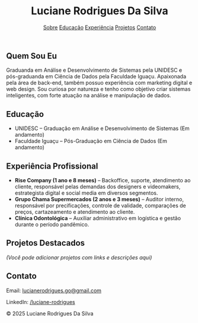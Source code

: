 <!DOCTYPE html>
<html lang="pt-BR">
<head>
  <meta charset="UTF-8">
  <meta name="viewport" content="width=device-width, initial-scale=1.0">
  <title>Portfólio - Luciane Rodrigues Da Silva</title>
  <link href="https://fonts.googleapis.com/css2?family=Inter:wght@400;600;700&display=swap" rel="stylesheet">

</head>
<body>
  <header>
    <h1>Luciane Rodrigues Da Silva</h1>
    <nav>
      <a href="#sobre">Sobre</a>
      <a href="#educacao">Educação</a>
      <a href="#experiencia">Experiência</a>
      <a href="#projetos">Projetos</a>
      <a href="#contato">Contato</a>
    </nav>
  </header>

  <section id="sobre">
    <h2>Quem Sou Eu</h2>
    <p>
      Graduanda em Análise e Desenvolvimento de Sistemas pela UNIDESC e pós-graduanda em Ciência de Dados pela Faculdade Iguaçu. Apaixonada pela área de back-end, também possuo experiência com marketing digital e web design. Sou curiosa por natureza e tenho como objetivo criar sistemas inteligentes, com forte atuação na análise e manipulação de dados.
    </p>
  </section>

  <section id="educacao">
    <h2>Educação</h2>
    <ul>
      <li>UNIDESC – Graduação em Análise e Desenvolvimento de Sistemas (Em andamento)</li>
      <li>Faculdade Iguaçu – Pós-Graduação em Ciência de Dados (Em andamento)</li>
    </ul>
  </section>

  <section id="experiencia">
    <h2>Experiência Profissional</h2>
    <ul>
      <li><strong>Rise Company (1 ano e 8 meses)</strong> – Backoffice, suporte, atendimento ao cliente, responsável pelas demandas dos designers e videomakers, estrategista digital e social media em diversos segmentos.</li>
      <li><strong>Grupo Chama Supermercados (2 anos e 3 meses)</strong> – Auditor interno, responsável por precificações, controle de validade, comparações de preços, cartazeamento e atendimento ao cliente.</li>
      <li><strong>Clínica Odontológica</strong> – Auxiliar administrativo em logística e gestão durante o período pandêmico.</li>
    </ul>
  </section>

  <section id="projetos">
    <h2>Projetos Destacados</h2>
    <div class="projeto">
      <p><em>(Você pode adicionar projetos com links e descrições aqui)</em></p>
    </div>
  </section>

  <section id="contato">
    <h2>Contato</h2>
    <p>Email: <a href="mailto:lucianerodrigues.go@gmail.com">lucianerodrigues.go@gmail.com</a></p>
    <p>LinkedIn: <a href="https://www.linkedin.com/in/luciane-rodrigues-159369184" target="_blank">/luciane-rodrigues</a></p>
  </section>

  <footer>
    <p>&copy; 2025 Luciane Rodrigues Da Silva</p>
  </footer>
</body>
</html>


<!---
LUCIANEGO/LUCIANEGO is a ✨ special ✨ repository because its `README.md` (this file) appears on your GitHub profile.
You can click the Preview link to take a look at your changes.
--->
